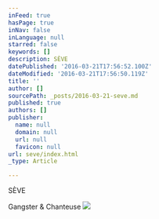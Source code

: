```yaml
---
inFeed: true
hasPage: true
inNav: false
inLanguage: null
starred: false
keywords: []
description: SÈVE
datePublished: '2016-03-21T17:56:52.100Z'
dateModified: '2016-03-21T17:56:50.119Z'
title: ''
author: []
sourcePath: _posts/2016-03-21-seve.md
published: true
authors: []
publisher:
  name: null
  domain: null
  url: null
  favicon: null
url: seve/index.html
_type: Article

---
```

SÈVE

Gangster & Chanteuse
![](https://the-grid-user-content.s3-us-west-2.amazonaws.com/efc2b8a0-2cc8-4040-a611-ca2296b81274.jpg)